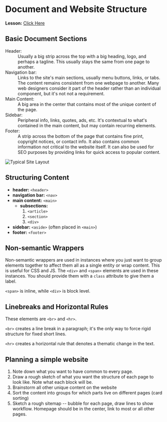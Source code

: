 # Document and Website Structure

__Lesson:__ [Click Here](https://developer.mozilla.org/en-US/docs/Learn/HTML/Introduction_to_HTML/Document_and_website_structure)

## Basic Document Sections

<dl>

<dt>Header:</dt>

<dd>
    Usually a big strip across the top with a big heading,
    logo, and perhaps a tagline. This usually stays the same
    from one page to another.
</dd>

<dt>Navigation bar:</dt>

<dd>
    Links to the site's main sections, usually menu buttons, links, or tabs. The content remains consistent from one webpage to another. Many web designers consider it part of the header rather than an individual component, but it's not not a requirement.
</dd>

<dt>Main Content:</dt>

<dd>
    A big area in the center that contains most of the unique content of the page.
</dd>

<dt>Sidebar:</dt>

<dd>
    Peripheral info, links, quotes, ads, etc. It's contextual to what's contained in the main content, but may contain recurring elements.
</dd>

<dt>Footer:</dt>

<dd>
    A strip across the bottom of the page that contains fine print, copyright notices, or contact info. It also contains common information not critical to the website itself. It can also be used for SEO purposes by providing links for quick access to popular content.
</dd>

![Typical Site Layout](https://developer.mozilla.org/en-US/docs/Learn/HTML/Introduction_to_HTML/Document_and_website_structure/sample-website.png)

## Structuring Content

* __header:__ `<header>`
* __navigation bar:__ `<nav>`
* __main content:__ `<main>`
  * __subsections:__
    1. `<article>`
    2. `<section>`
    3. `<div>`
* __sidebar:__ `<aside>` (often placed in `<main>`)
* __footer:__ `<footer>`

## Non-semantic Wrappers

Non-semantic wrappers are used in instances where you just want to group elements together
to affect them all as a single entity or wrap content. This is useful for CSS and JS. The `<div>` and `<span>` elements are used in these instances. You should provide them with a `class` attribute to give them a label.

`<span>` is inline, while `<div>` is block level.

## Linebreaks and Horizontal Rules

These elements are `<br>` and `<hr>`.

`<br>` creates a line break in a paragraph; it's the only way to force rigid structure for fixed short lines.

`<hr>` creates a horizontal rule that denotes a thematic change in the text.

## Planning a simple website

1. Note down what you want to have common to every page.
2. Draw a rough sketch of what you want the structure of each page to look like. Note what each block will be.
3. Brainstorm all other unique content on the website
4. Sort the content into groups for which parts live on different pages (card sorting)
5. Sketch a rough sitemap -- bubble for each page, draw lines to show workflow. Homepage should be in the center, link to most or all other pages.
